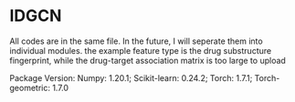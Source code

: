 # IDGCN
All codes are in the same file.
In the future, I will seperate them into individual modules.
the example feature type is the drug substructure fingerprint, while the drug-target association matrix is too large to upload

Package Version:
Numpy: 1.20.1; 
Scikit-learn: 0.24.2; 
Torch: 1.7.1; 
Torch-geometric: 1.7.0

